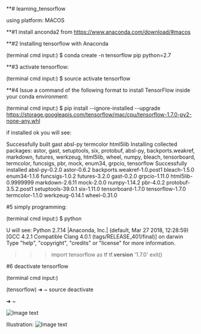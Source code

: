 **# learning_tensorflow

using platform: MACOS

**#1 install anconda2 from https://www.anaconda.com/download/#macos

**#2 Installing tensorflow with Anaconda

(terminal cmd input:)
$ conda create -n tensorflow pip python=2.7

**#3 activate tensorflow:

(terminal cmd input:)
$ source activate tensorflow

**#4 Issue a command of the following format to install TensorFlow inside your conda environment:

(terminal cmd input:)
$ pip install --ignore-installed --upgrade \
 https://storage.googleapis.com/tensorflow/mac/cpu/tensorflow-1.7.0-py2-none-any.whl
 
if installed ok you will see:

Successfully built gast absl-py termcolor html5lib
Installing collected packages: astor, gast, setuptools, six, protobuf, absl-py, backports.weakref, markdown, futures, werkzeug, html5lib, wheel, numpy, bleach, tensorboard, termcolor, funcsigs, pbr, mock, enum34, grpcio, tensorflow
Successfully installed absl-py-0.2.0 astor-0.6.2 backports.weakref-1.0.post1 bleach-1.5.0 enum34-1.1.6 funcsigs-1.0.2 futures-3.2.0 gast-0.2.0 grpcio-1.11.0 html5lib-0.9999999 markdown-2.6.11 mock-2.0.0 numpy-1.14.2 pbr-4.0.2 protobuf-3.5.2.post1 setuptools-39.0.1 six-1.11.0 tensorboard-1.7.0 tensorflow-1.7.0 termcolor-1.1.0 werkzeug-0.14.1 wheel-0.31.0

#5 simply programming:

(terminal cmd input:)
$ python

U will see:
Python 2.7.14 |Anaconda, Inc.| (default, Mar 27 2018, 12:28:59)
[GCC 4.2.1 Compatible Clang 4.0.1 (tags/RELEASE_401/final)] on darwin
Type "help", "copyright", "credits" or "license" for more information.
>>> import tensorflow as tf
>>> tf.__version__
'1.7.0'
>>> exit()


#6 deactivate tensorflow

(terminal cmd input:)

(tensorflow) ➜  ~ source deactivate

➜  ~


![Image text](https://github.com/erfengwelink/learning_tensorflow/tree/master/img_floder/1.png)

Illustration:
![Image text](https://github.com/erfengwelink/learning_tensorflow/tree/master/img_floder/2.png)